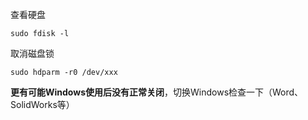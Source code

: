 查看硬盘
```shell
sudo fdisk -l
```
取消磁盘锁
```shell
sudo hdparm -r0 /dev/xxx
```
**更有可能Windows使用后没有正常关闭**，切换Windows检查一下（Word、SolidWorks等）